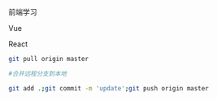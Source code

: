 前端学习

Vue

React



```bash
git pull origin master

#合并远程分支到本地
```



```bash
git add .;git commit -m 'update';git push origin master
```

